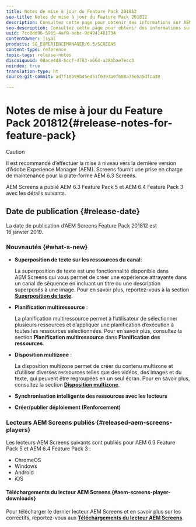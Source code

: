 ```yaml
---
title: Notes de mise à jour du Feature Pack 201812
seo-title: Notes de mise à jour du Feature Pack 201812
description: Consultez cette page pour obtenir des informations sur AEM Screens Feature Pack 201812, publié 16 janvier 2019.
seo-description: Consultez cette page pour obtenir des informations sur AEM Screens Feature Pack 201812, publié 16 janvier 2019.
uuid: 7cc8dd96-5965-4af0-bebc-9d4941481734
contentOwner: jsyal
products: SG_EXPERIENCEMANAGER/6.5/SCREENS
content-type: reference
topic-tags: release-notes
discoiquuid: 08ace4d8-bccf-4783-a664-a28bbae7ecc3
noindex: true
translation-type: ht
source-git-commit: ad7f18b99b45ed51f0393a0f608a75e5a5dfca30

---
```



# Notes de mise à jour du Feature Pack 201812{#release-notes-for-feature-pack}

>[!CAUTION]
>
>Il est recommandé d’effectuer la mise à niveau vers la dernière version d’Adobe Experience Manager (AEM). Screens fournit une prise en charge de maintenance pour la plate-forme AEM 6.3 Screens.

AEM Screens a publié AEM 6.3 Feature Pack 5 et AEM 6.4 Feature Pack 3 avec les détails suivants.

## Date de publication {#release-date}

La date de publication d’AEM Screens Feature Pack 201812 est 16 janvier 2019.

### Nouveautés {#what-s-new}

* **Superposition de texte sur les ressources du canal**:

   La superposition de texte est une fonctionnalité disponible dans AEM Screens qui vous permet de créer une expérience attrayante dans un canal de séquence en incluant un titre ou une description superposés à une image. Pour en savoir plus, reportez-vous à la section [**Superposition de texte**](text-overlay.md).

* **Planification multiressource** :

   La planification multiressource permet à l’utilisateur de sélectionner plusieurs ressources et d’appliquer une planification d’exécution à toutes les ressources sélectionnées. Pour en savoir plus, consultez la section **Planification multiressource** dans **Planification des ressources[](asset-level-scheduling.md)**.

* **Disposition multizone** :

   La disposition multizone permet de créer du contenu multizone et d’utiliser diverses ressources telles que des vidéos, des images et du texte, qui peuvent être regroupées en un seul écran. Pour en savoir plus, consultez la section **[Disposition multizone](multi-zone-layout-aem-screens.md)**.

* **Synchronisation intelligente des ressources avec les lecteurs**
* **Créer/publier déploiement (Renforcement)**

### Lecteurs AEM Screens publiés {#released-aem-screens-players}

Les lecteurs AEM Screens suivants sont publiés pour AEM 6.3 Feature Pack 5 et AEM 6.4 Feature Pack 3 :

* ChromeOS
* Windows
* Android
* iOS

#### Téléchargements du lecteur AEM Screens {#aem-screens-player-downloads}

Pour télécharger le dernier lecteur AEM Screens et en savoir plus sur les correctifs, reportez-vous aux [**Téléchargements du lecteur AEM Screens**](https://download.macromedia.com/screens/).
